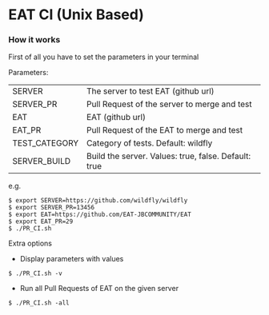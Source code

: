 EAT CI (Unix Based)
===================

### How it works

First of all you have to set the parameters in your terminal

Parameters:
<table>
<tr>
<td>SERVER</td>
<td>The server to test EAT (github url)</td>
</tr>
<tr>
<td>SERVER_PR</td>
<td>Pull Request of the server to merge and test</td>
</tr>
<tr>
<td>EAT</td>
<td>EAT (github url)</td>
</tr>
<tr>
<td>EAT_PR</td>
<td>Pull Request of the EAT to merge and test</td>
</tr>
<tr>
<td>TEST_CATEGORY</td>
<td>Category of tests. Default: wildfly</td>
</tr>
<tr>
<td>SERVER_BUILD</td>
<td>Build the server. Values: true, false. Default: true</td>
</tr>
</table>

e.g.
```
$ export SERVER=https://github.com/wildfly/wildfly
$ export SERVER_PR=13456
$ export EAT=https://github.com/EAT-JBCOMMUNITY/EAT
$ export EAT_PR=29
$ ./PR_CI.sh
```

Extra options 
- Display parameters with values
```
$ ./PR_CI.sh -v
```

- Run all Pull Requests of EAT on the given server
```
$ ./PR_CI.sh -all
```